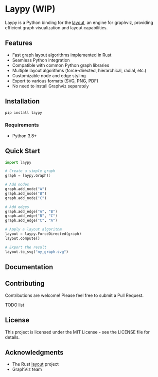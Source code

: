 # Laypy (WIP)

Laypy is a Python binding for the [layout](https://github.com/nadavrot/layout), an engine for graphviz, providing efficient graph visualization and layout capabilities.


## Features

- Fast graph layout algorithms implemented in Rust
- Seamless Python integration
- Compatible with common Python graph libraries
- Multiple layout algorithms (force-directed, hierarchical, radial, etc.)
- Customizable node and edge styling
- Export to various formats (SVG, PNG, PDF)
- No need to install Graphviz separately

## Installation

```bash
pip install laypy
```

### Requirements

- Python 3.8+

## Quick Start

```python
import laypy

# Create a simple graph
graph = laypy.Graph()

# Add nodes
graph.add_node("A")
graph.add_node("B")
graph.add_node("C")

# Add edges
graph.add_edge("A", "B")
graph.add_edge("B", "C")
graph.add_edge("C", "A")

# Apply a layout algorithm
layout = laypy.ForceDirected(graph)
layout.compute()

# Export the result
layout.to_svg("my_graph.svg")
```

## Documentation


## Contributing

Contributions are welcome! Please feel free to submit a Pull Request.

TODO list

## License

This project is licensed under the MIT License - see the LICENSE file for details.

## Acknowledgments

- The Rust [layout](https://github.com/nadavrot/layout) project
- GraphViz team